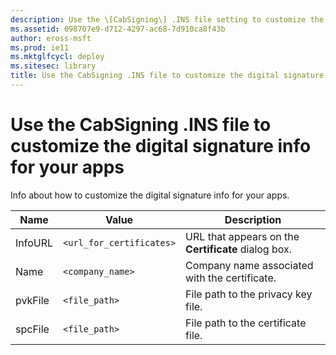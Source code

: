 ```yaml
---
description: Use the \[CabSigning\] .INS file setting to customize the digital signature info for your apps.
ms.assetid: 098707e9-d712-4297-ac68-7d910ca8f43b
author: eross-msft
ms.prod: ie11
ms.mktglfcycl: deploy
ms.sitesec: library
title: Use the CabSigning .INS file to customize the digital signature info for your apps (Internet Explorer Administration Kit 11 for IT Pros)
---
```


# Use the CabSigning .INS file to customize the digital signature info for your apps
Info about how to customize the digital signature info for your apps.

|Name       |Value                      |Description  |
|-----------|---------------------------|-------------|
|InfoURL |`<url_for_certificates>` |URL that appears on the **Certificate** dialog box. |
|Name |`<company_name>` |Company name associated with the certificate. |
|pvkFile |`<file_path>` |File path to the privacy key file. |
|spcFile |`<file_path>` |File path to the certificate file.|